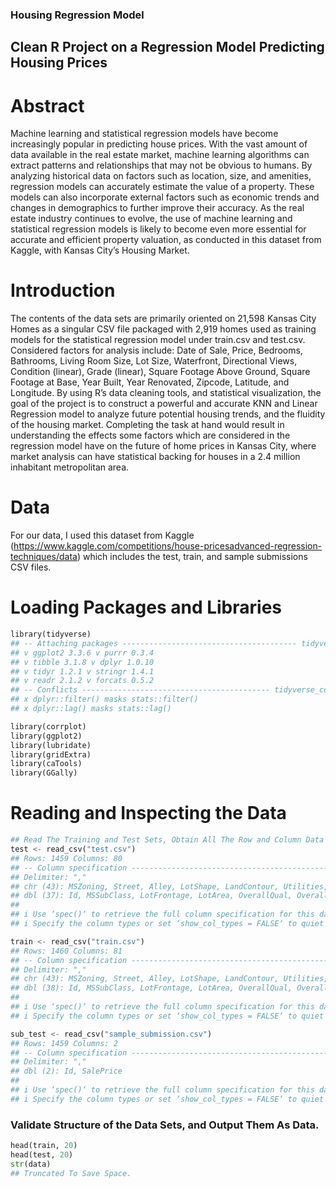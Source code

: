 ### Housing Regression Model

## Clean R Project on a Regression Model Predicting Housing Prices

# Abstract
Machine learning and statistical regression models have become increasingly popular in predicting house
prices. With the vast amount of data available in the real estate market, machine learning algorithms
can extract patterns and relationships that may not be obvious to humans. By analyzing historical data
on factors such as location, size, and amenities, regression models can accurately estimate the value of
a property. These models can also incorporate external factors such as economic trends and changes in
demographics to further improve their accuracy. As the real estate industry continues to evolve, the use of
machine learning and statistical regression models is likely to become even more essential for accurate and
efficient property valuation, as conducted in this dataset from Kaggle, with Kansas City’s Housing Market.

# Introduction 

The contents of the data sets are primarily oriented on 21,598 Kansas City Homes as a singular CSV file
packaged with 2,919 homes used as training models for the statistical regression model under train.csv and
test.csv. Considered factors for analysis include: Date of Sale, Price, Bedrooms, Bathrooms, Living Room
Size, Lot Size, Waterfront, Directional Views, Condition (linear), Grade (linear), Square Footage Above
Ground, Square Footage at Base, Year Built, Year Renovated, Zipcode, Latitude, and Longitude.
By using R’s data cleaning tools, and statistical visualization, the goal of the project is to construct a
powerful and accurate KNN and Linear Regression model to analyze future potential housing trends, and
the fluidity of the housing market.
Completing the task at hand would result in understanding the effects some factors which are considered
in the regression model have on the future of home prices in Kansas City, where market analysis can have
statistical backing for houses in a 2.4 million inhabitant metropolitan area.

# Data

For our data, I used this dataset from Kaggle (https://www.kaggle.com/competitions/house-pricesadvanced-regression-techniques/data) which includes the test, train, and sample submissions CSV files.

# Loading Packages and Libraries

```python
library(tidyverse)
## -- Attaching packages --------------------------------------- tidyverse 1.3.2 --
## v ggplot2 3.3.6 v purrr 0.3.4
## v tibble 3.1.8 v dplyr 1.0.10
## v tidyr 1.2.1 v stringr 1.4.1
## v readr 2.1.2 v forcats 0.5.2
## -- Conflicts ------------------------------------------ tidyverse_conflicts() --
## x dplyr::filter() masks stats::filter()
## x dplyr::lag() masks stats::lag()

library(corrplot)
library(ggplot2)
library(lubridate)
library(gridExtra)
library(caTools)
library(GGally)
```

# Reading and Inspecting the Data
```python
## Read The Training and Test Sets, Obtain All The Row and Column Data
test <- read_csv("test.csv")
## Rows: 1459 Columns: 80
## -- Column specification --------------------------------------------------------
## Delimiter: ","
## chr (43): MSZoning, Street, Alley, LotShape, LandContour, Utilities, LotConf...
## dbl (37): Id, MSSubClass, LotFrontage, LotArea, OverallQual, OverallCond, Ye...
##
## i Use ‘spec()‘ to retrieve the full column specification for this data.
## i Specify the column types or set ‘show_col_types = FALSE‘ to quiet this message.

train <- read_csv("train.csv")
## Rows: 1460 Columns: 81
## -- Column specification --------------------------------------------------------
## Delimiter: ","
## chr (43): MSZoning, Street, Alley, LotShape, LandContour, Utilities, LotConf...
## dbl (38): Id, MSSubClass, LotFrontage, LotArea, OverallQual, OverallCond, Ye...
##
## i Use ‘spec()‘ to retrieve the full column specification for this data.
## i Specify the column types or set ‘show_col_types = FALSE‘ to quiet this message.

sub_test <- read_csv("sample_submission.csv")
## Rows: 1459 Columns: 2
## -- Column specification --------------------------------------------------------
## Delimiter: ","
## dbl (2): Id, SalePrice
##
## i Use ‘spec()‘ to retrieve the full column specification for this data.
## i Specify the column types or set ‘show_col_types = FALSE‘ to quiet this message.

```
### Validate Structure of the Data Sets, and Output Them As Data.
```python
head(train, 20)
head(test, 20)
str(data)
## Truncated To Save Space.
```
